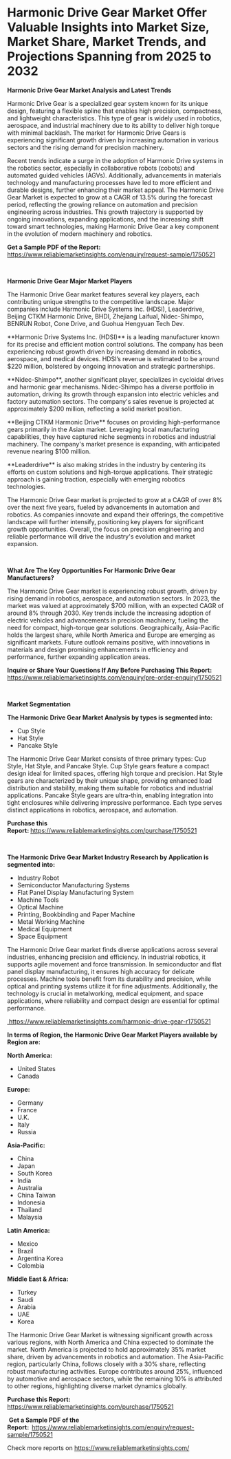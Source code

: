 <p><h1>Harmonic Drive Gear Market Offer Valuable Insights into Market Size, Market Share, Market Trends, and Projections Spanning from 2025 to 2032</h1></p><p><strong>Harmonic Drive Gear Market Analysis and Latest Trends</strong></p>
<p><p>Harmonic Drive Gear is a specialized gear system known for its unique design, featuring a flexible spline that enables high precision, compactness, and lightweight characteristics. This type of gear is widely used in robotics, aerospace, and industrial machinery due to its ability to deliver high torque with minimal backlash. The market for Harmonic Drive Gears is experiencing significant growth driven by increasing automation in various sectors and the rising demand for precision machinery.</p><p>Recent trends indicate a surge in the adoption of Harmonic Drive systems in the robotics sector, especially in collaborative robots (cobots) and automated guided vehicles (AGVs). Additionally, advancements in materials technology and manufacturing processes have led to more efficient and durable designs, further enhancing their market appeal. The Harmonic Drive Gear Market is expected to grow at a CAGR of 13.5% during the forecast period, reflecting the growing reliance on automation and precision engineering across industries. This growth trajectory is supported by ongoing innovations, expanding applications, and the increasing shift toward smart technologies, making Harmonic Drive Gear a key component in the evolution of modern machinery and robotics.</p></p>
<p><strong>Get a Sample PDF of the Report:&nbsp;</strong> <a href="https://www.reliablemarketinsights.com/enquiry/request-sample/1750521?utm_campaign=2630&utm_medium=2&utm_source=Github&utm_content=ia&utm_term=10042025&utm_id=harmonic-drive-gear">https://www.reliablemarketinsights.com/enquiry/request-sample/1750521</a></p>
<p>&nbsp;</p>
<p><strong>Harmonic Drive Gear Major Market Players</strong></p>
<p><p>The Harmonic Drive Gear market features several key players, each contributing unique strengths to the competitive landscape. Major companies include Harmonic Drive Systems Inc. (HDSI), Leaderdrive, Beijing CTKM Harmonic Drive, BHDI, Zhejiang Laifual, Nidec-Shimpo, BENRUN Robot, Cone Drive, and Guohua Hengyuan Tech Dev.</p><p>**Harmonic Drive Systems Inc. (HDSI)** is a leading manufacturer known for its precise and efficient motion control solutions. The company has been experiencing robust growth driven by increasing demand in robotics, aerospace, and medical devices. HDSI’s revenue is estimated to be around $220 million, bolstered by ongoing innovation and strategic partnerships.</p><p>**Nidec-Shimpo**, another significant player, specializes in cycloidal drives and harmonic gear mechanisms. Nidec-Shimpo has a diverse portfolio in automation, driving its growth through expansion into electric vehicles and factory automation sectors. The company's sales revenue is projected at approximately $200 million, reflecting a solid market position.</p><p>**Beijing CTKM Harmonic Drive** focuses on providing high-performance gears primarily in the Asian market. Leveraging local manufacturing capabilities, they have captured niche segments in robotics and industrial machinery. The company's market presence is expanding, with anticipated revenue nearing $100 million.</p><p>**Leaderdrive** is also making strides in the industry by centering its efforts on custom solutions and high-torque applications. Their strategic approach is gaining traction, especially with emerging robotics technologies.</p><p>The Harmonic Drive Gear market is projected to grow at a CAGR of over 8% over the next five years, fueled by advancements in automation and robotics. As companies innovate and expand their offerings, the competitive landscape will further intensify, positioning key players for significant growth opportunities. Overall, the focus on precision engineering and reliable performance will drive the industry's evolution and market expansion.</p></p>
<p>&nbsp;</p>
<p><strong>What Are The Key Opportunities For Harmonic Drive Gear Manufacturers?</strong></p>
<p><p>The Harmonic Drive Gear market is experiencing robust growth, driven by rising demand in robotics, aerospace, and automation sectors. In 2023, the market was valued at approximately $700 million, with an expected CAGR of around 8% through 2030. Key trends include the increasing adoption of electric vehicles and advancements in precision machinery, fueling the need for compact, high-torque gear solutions. Geographically, Asia-Pacific holds the largest share, while North America and Europe are emerging as significant markets. Future outlook remains positive, with innovations in materials and design promising enhancements in efficiency and performance, further expanding application areas.</p></p>
<p><strong>Inquire or Share Your Questions If Any Before Purchasing This Report:</strong> <a href="https://www.reliablemarketinsights.com/enquiry/pre-order-enquiry/1750521?utm_campaign=2630&utm_medium=2&utm_source=Github&utm_content=ia&utm_term=10042025&utm_id=harmonic-drive-gear">https://www.reliablemarketinsights.com/enquiry/pre-order-enquiry/1750521</a></p>
<p>&nbsp;</p>
<p><strong>Market Segmentation</strong></p>
<p><strong>The Harmonic Drive Gear Market Analysis by types is segmented into:</strong></p>
<p><ul><li>Cup Style</li><li>Hat Style</li><li>Pancake Style</li></ul></p>
<p><p>The Harmonic Drive Gear Market consists of three primary types: Cup Style, Hat Style, and Pancake Style. Cup Style gears feature a compact design ideal for limited spaces, offering high torque and precision. Hat Style gears are characterized by their unique shape, providing enhanced load distribution and stability, making them suitable for robotics and industrial applications. Pancake Style gears are ultra-thin, enabling integration into tight enclosures while delivering impressive performance. Each type serves distinct applications in robotics, aerospace, and automation.</p></p>
<p><strong>Purchase this Report:&nbsp;</strong><a href="https://www.reliablemarketinsights.com/purchase/1750521?utm_campaign=2630&utm_medium=2&utm_source=Github&utm_content=ia&utm_term=10042025&utm_id=harmonic-drive-gear">https://www.reliablemarketinsights.com/purchase/1750521</a></p>
<p>&nbsp;</p>
<p><strong>The Harmonic Drive Gear Market Industry Research by Application is segmented into:</strong></p>
<p><ul><li>Industry Robot</li><li>Semiconductor Manufacturing Systems</li><li>Flat Panel Display Manufacturing System</li><li>Machine Tools</li><li>Optical Machine</li><li>Printing, Bookbinding and Paper Machine</li><li>Metal Working Machine</li><li>Medical Equipment</li><li>Space Equipment</li></ul></p>
<p><p>The Harmonic Drive Gear market finds diverse applications across several industries, enhancing precision and efficiency. In industrial robotics, it supports agile movement and force transmission. In semiconductor and flat panel display manufacturing, it ensures high accuracy for delicate processes. Machine tools benefit from its durability and precision, while optical and printing systems utilize it for fine adjustments. Additionally, the technology is crucial in metalworking, medical equipment, and space applications, where reliability and compact design are essential for optimal performance.</p></p>
<p><a href="https://www.reliablemarketinsights.com/harmonic-drive-gear-r1750521?utm_campaign=2630&utm_medium=2&utm_source=Github&utm_content=ia&utm_term=10042025&utm_id=harmonic-drive-gear">&nbsp;https://www.reliablemarketinsights.com/harmonic-drive-gear-r1750521</a></p>
<p><strong>In terms of Region, the Harmonic Drive Gear Market Players available by Region are:</strong></p>
<p>
    <p> <strong> North America: </strong>
        <ul>
            <li>United States</li>
            <li>Canada</li>
        </ul>
        </p> 
    <p> <strong> Europe: </strong>
        <ul>
            <li>Germany</li>
            <li>France</li>
            <li>U.K.</li>
            <li>Italy</li>
            <li>Russia</li>
        </ul>
        </p> 
    <p> <strong> Asia-Pacific: </strong>
        <ul>
            <li>China</li>
            <li>Japan</li>
            <li>South Korea</li>
            <li>India</li>
            <li>Australia</li>
            <li>China Taiwan</li>
            <li>Indonesia</li>
            <li>Thailand</li>
            <li>Malaysia</li>
        </ul>
        </p> 
    <p> <strong> Latin America: </strong>
        <ul>
            <li>Mexico</li>
            <li>Brazil</li>
            <li>Argentina Korea</li>
            <li>Colombia</li>
        </ul>
        </p> 
    <p> <strong> Middle East & Africa: </strong>
        <ul>
            <li>Turkey</li>
            <li>Saudi</li>
            <li>Arabia</li>
            <li>UAE</li>
            <li>Korea</li>
        </ul>
    </p>
    </p>
<p><p>The Harmonic Drive Gear Market is witnessing significant growth across various regions, with North America and China expected to dominate the market. North America is projected to hold approximately 35% market share, driven by advancements in robotics and automation. The Asia-Pacific region, particularly China, follows closely with a 30% share, reflecting robust manufacturing activities. Europe contributes around 25%, influenced by automotive and aerospace sectors, while the remaining 10% is attributed to other regions, highlighting diverse market dynamics globally.</p></p>
<p><strong>Purchase this Report: </strong><a href="https://www.reliablemarketinsights.com/purchase/1750521?utm_campaign=2630&utm_medium=2&utm_source=Github&utm_content=ia&utm_term=10042025&utm_id=harmonic-drive-gear">https://www.reliablemarketinsights.com/purchase/1750521</a></p>
<p>&nbsp;<strong>Get a Sample PDF of the Report:&nbsp;&nbsp;</strong><a href="https://www.reliablemarketinsights.com/enquiry/request-sample/1750521?utm_campaign=2630&utm_medium=2&utm_source=Github&utm_content=ia&utm_term=10042025&utm_id=harmonic-drive-gear">https://www.reliablemarketinsights.com/enquiry/request-sample/1750521</a></p>
<p><strong></strong></p>
<p>Check more reports on <a href="https://www.reliablemarketinsights.com/?utm_campaign=2630&utm_medium=2&utm_source=Github&utm_content=ia&utm_term=10042025&utm_id=harmonic-drive-gear">https://www.reliablemarketinsights.com/</a></p>
